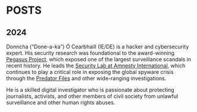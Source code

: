 # POSTS

## 2024

Donncha (“Done-a-ka”) Ó Cearbhaill (IE/DE) is a hacker and cybersecurity expert. His security research was foundational to the award-winning [Pegasus Project](https://example.com/pegasus-project), which exposed one of the largest surveillance scandals in recent history. He leads the [Security Lab at Amnesty International](https://example.com/security-lab), which continues to play a critical role in exposing the global spyware crisis through the [Predator Files](https://example.com/predator-files) and other wide-ranging investigations.

He is a skilled digital investigator who is passionate about protecting journalists, activists, and other members of civil society from unlawful surveillance and other human rights abuses.
